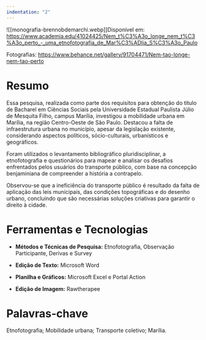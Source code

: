 ```yaml
---
indentation: "2"
---
```


![[monografia-brennobdemarchi.webp]]Disponível em: https://www.academia.edu/41024425/Nem_t%C3%A3o_longe_nem_t%C3%A3o_perto_-_uma_etnofotografia_de_Mar%C3%ADlia_S%C3%A3o_Paulo

Fotografias: https://www.behance.net/gallery/91704471/Nem-tao-longe-nem-tao-perto

# Resumo

Essa pesquisa, realizada como parte dos requisitos para obtenção do título de Bacharel em Ciências Sociais pela Universidade Estadual Paulista Júlio de Mesquita Filho, campus Marília, investigou a mobilidade urbana em Marília, na região Centro-Oeste de São Paulo. Destacou a falta de infraestrutura urbana no município, apesar da legislação existente, considerando aspectos políticos, sócio-culturais, urbanísticos e geográficos. 

Foram utilizados o levantamento bibliográfico pluridisciplinar, a etnofotografia e questionários para mapear e analisar os desafios enfrentados pelos usuários do transporte público, com base na concepção benjaminiana de compreender a história a contrapelo.

Observou-se que a ineficiência do transporte público é resultado da falta de aplicação das leis municipais, das condições topográficas e do desenho urbano, concluindo que são necessárias soluções criativas para garantir o direito à cidade.

# Ferramentas e Tecnologias

- **Métodos e Técnicas de Pesquisa:** Etnofotografia, Observação Participante, Derivas e Survey 

- **Edição de Texto:** Microsoft Word

- **Planilha e Gráficos:** Microsoft Excel e Portal Action

- **Edição de Imagem:** Rawtherapee

# Palavras-chave

Etnofotografia; Mobilidade urbana; Transporte coletivo; Marília.


